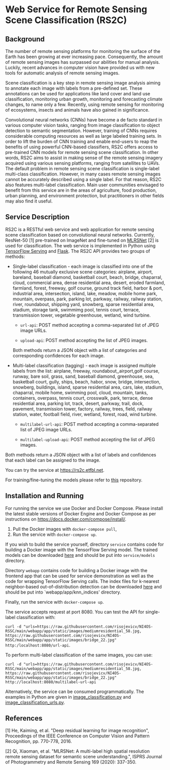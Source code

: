 # Web Service for Remote Sensing Scene Classification (RS2C)

## Background

The number of remote sensing platforms for monitoring the surface of the Earth has been growing at ever increasing pace. Consequently, the amount of remote sensing images has surpassed our abilities for manual analysis. Luckily, recent advances in computer vision have provided us with new tools for automatic analysis of remote sensing images. 

Scene classification is a key step in remote sensing image analysis aiming to annotate each image with labels from a pre-defined set. These annotations can be used for applications like land cover and land use classification, monitoring urban growth, monitoring and forecasting climate changes, to name only a few. Recently, using remote sensing for monitoring of ecosystems, insects and animals have also gained in significance. 

Convolutional neural networks (CNNs) have become a de facto standard in various computer vision tasks, ranging from image classification to object detection to semantic segmentation. However, training of CNNs requires considerable computing resources as well as large labeled training sets. In order to lift the burden of CNN training and enable end-users to reap the benefits of using powerful CNN-based classifiers, RS2C offers access to pre-trained CNN models for remote sensing scene classification. In other words, RS2C aims to assist in making sense of the remote sensing imagery acquired using various sensing platforms, ranging from satellites to UAVs. The default problem in remote sensing scene classification is single-label multi-class classification. However, in many cases remote sensing images cannot be accurately described using a single label. For that reason, RS2C also features multi-label classification. Main user communities envisaged to benefit from this service are in the areas of agriculture, food production, urban planning, and environment protection, but practitioners in other fields may also find it useful. 

## Service Description

RS2C is a RESTful web service and web application for remote sensing scene classification based on convolutional neural networks. Currently, ResNet-50 [1] pre-trained on ImageNet and fine-tuned on [MLRSNet](https://github.com/cugbrs/MLRSNet) [2] is used for classification. The web service is implemented in Python using [TensorFlow Serving](https://www.tensorflow.org/tfx/guide/serving) and [Flask](https://flask.palletsprojects.com/en/2.0.x/). The RS2C API provides two groups of methods:

+ Single-label classification - each image is classified into one of the following 46 mutually exclusive scene categories: airplane, airport, bareland, baseball diamond, basketball court, beach, bridge, chaparral, cloud, commercial area, dense residential area, desert, eroded farmland, farmland, forest, freeway, golf course, ground track field, harbor & port, industrial area, intersection, island, lake, meadow, mobile home park, mountain, overpass, park, parking lot, parkway, railway, railway station, river, roundabout, shipping yard, snowberg, sparse residential area, stadium, storage tank, swimmimg pool, tennis court, terrace, transmission tower, vegetable greenhouse, wetland, wind turbine.

  - `url-api`: POST method accepting a comma-separated list of JPEG image URLs.
  
  - `upload-api`: POST method accepting the list of JPEG images.

  Both methods return a JSON object with a list of categories and corresponding confidences for each image.

+ Multi-label classification (tagging) - each image is assigned multiple labels from the list: airplane, freeway, roundabout,,airport,golf course, runway, bare soil, grass, sand, baseball diamond, greenhouse, sea, basketball court, gully, ships, beach, habor, snow, bridge, intersection, snowberg, buildings, island, sparse residential area, cars, lake, stadium, chaparral, mobile home, swimming pool, cloud, mountain, tanks, containers, overpass, tennis court, crosswalk, park, terrace, dense residential area, parking lot, track, desert, parkway, trail, dock, pavement, transmission tower, factory, railway, trees, field, railway station, water, football field, river, wetland, forest, road, wind turbine.

    - `multilabel-url-api`: POST method accepting a comma-separated list of JPEG image URLs.
  
    - `multilabel-upload-api`: POST method accepting the list of JPEG images.

Both methods return a JSON object with a list of labels and confidences that each label can be assigned to the image.

You can try the service at https://rs2c.etfbl.net.

For training/fine-tuning the models please refer to [this](https://github.com/risojevicv/RSSC-transfer) repository. 

## Installation and Running

For running the service we use Docker and Docker Compose. Please install the latest stable versions of Docker Engine and Docker Compose as per  instructions on https://docs.docker.com/compose/install/.

1. Pull the Docker images with `docker-compose pull`,
2. Run the service with `docker-compose up`.

If you wish to build the service yourself, directory `service` contains code for building a Docker image with the TensorFlow Serving model. The trained models can be downloaded  [here](https://drive.google.com/drive/folders/1Yp_B--dWDimvJFLA3cssxTrHTcZkV8Hu?usp=sharing) and should be put into `service/models` directory. 

Directory `webapp` contains code for building a Docker image with the frontend app that can be used for service demonstration as well as the code for wrapping TensorFlow Serving calls. The index files for k-nearest neighbor-based out-of-distribution detection can be downloaded [here](https://drive.google.com/drive/folders/1NGJjlWclp5bJAvWqY0_zB8l0JAO8nDY9?usp=sharing) and should be put into `webapp/app/knn_indices' directory.

Finally, run the service with `docker-compose up`. 

The service accepts request at port 8080. You can test the API for single-label classification with:

`curl -d "urls=https://raw.githubusercontent.com/risojevicv/NI4OS-RSSC/main/webapp/app/static/images/mediumresidential_58.jpg, https://raw.githubusercontent.com/risojevicv/NI4OS-RSSC/main/webapp/app/static/images/bridge_22.jpg" http:/localhost:8080/url-api`.

To perform multi-label classification of the same images, you can use:

`curl -d "urls=https://raw.githubusercontent.com/risojevicv/NI4OS-RSSC/main/webapp/app/static/images/mediumresidential_58.jpg, https://raw.githubusercontent.com/risojevicv/NI4OS-RSSC/main/webapp/app/static/images/bridge_22.jpg" http://localhost:8080/multilabel-url-api`

Alternatively, the service can be consumed programmatically. The examples in Python are given in [image_classification.py](https://github.com/risojevicv/NI4OS-RSSC/blob/main/image_classification.py) and [image_classification_urls.py](https://github.com/risojevicv/NI4OS-RSSC/blob/main/image_classification_urls.py).


## References

[1] He, Kaiming, et al. "Deep residual learning for image recognition",
Proceedings of the IEEE Conference on Computer Vision and Pattern Recognition, pp. 770-778, 2016.

[2] Qi, Xiaoman, et al. "MLRSNet: A multi-label high spatial resolution remote sensing dataset for semantic scene understanding.", ISPRS Journal of Photogrammetry and Remote Sensing 169 (2020): 337-350.
